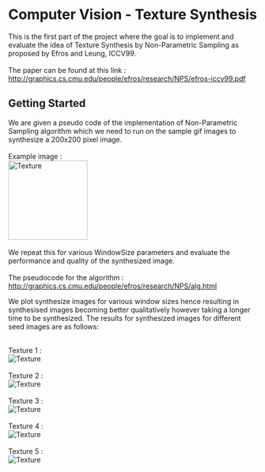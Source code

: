 # Computer Vision - Texture Synthesis
This is the first part of the project where the goal is to implement and evaluate the idea of Texture Synthesis by Non-Parametric Sampling as proposed by Efros and Leung, ICCV99.  
<br/>
The paper can be found at this link : http://graphics.cs.cmu.edu/people/efros/research/NPS/efros-iccv99.pdf

## Getting Started
We are given a pseudo code of the implementation of Non-Parametric Sampling algorithm which we need to run on the sample gif images to synthesize a 200x200 pixel image.  
<br/>
Example image : <br/> <img src="https://github.com/Shishir94/CV-TextureAnalysis/blob/master/textures/T1.gif" alt="Texture" width="160"><br/>
<br/>
We repeat this for various WindowSize parameters and evaluate the performance and quality of the synthesized image.  
<br/>
The pseudocode for the algorithm : http://graphics.cs.cmu.edu/people/efros/research/NPS/alg.html

We plot synthesize images for various window sizes hence resulting in synthesised images becoming better qualitatively however taking a longer time to be synthesized. The results for synthesized images for different seed images are as follows:

<br/>
Texture 1 : <br/> <img src="https://github.com/shishir-umesh/CV-TextureAnalysis/blob/master/result/T1-res.png" alt="Texture"><br/>

<br/>
Texture 2 : <br/> <img src="https://github.com/shishir-umesh/CV-TextureAnalysis/blob/master/result/T2-res.png" alt="Texture"><br/>

<br/>
Texture 3 : <br/> <img src="https://github.com/shishir-umesh/CV-TextureAnalysis/blob/master/result/T3-res.png" alt="Texture"><br/>

<br/>
Texture 4 : <br/> <img src="https://github.com/shishir-umesh/CV-TextureAnalysis/blob/master/result/T4-res.png" alt="Texture"><br/>

<br/>
Texture 5 : <br/> <img src="https://github.com/shishir-umesh/CV-TextureAnalysis/blob/master/result/T5-res.png" alt="Texture"><br/>

